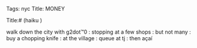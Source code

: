Tags: nyc
Title: MONEY
  
Title:# (haiku )  
  
walk down the city with g2dot™0 : stopping at a few shops : but not many : buy a chopping knife : at the village : queue at tj : then açaí